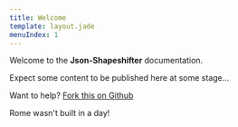 ```yaml
---
title: Welcome
template: layout.jade
menuIndex: 1
---
```


Welcome to the **Json-Shapeshifter** documentation.

Expect some content to be published here at some stage...

Want to help? [Fork this on Github](https://github.com/fpoulin/json-shapeshifter-docs)

Rome wasn't built in a day!